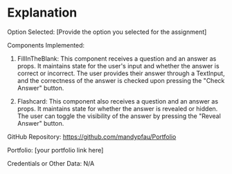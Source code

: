 # Explanation

Option Selected: [Provide the option you selected for the assignment]

Components Implemented:

1. FillInTheBlank: This component receives a question and an answer as props. It maintains state for the user's input and whether the answer is correct or incorrect. The user provides their answer through a TextInput, and the correctness of the answer is checked upon pressing the "Check Answer" button.

2. Flashcard: This component also receives a question and an answer as props. It maintains state for whether the answer is revealed or hidden. The user can toggle the visibility of the answer by pressing the "Reveal Answer" button.

GitHub Repository: https://github.com/mandypfau/Portfolio

Portfolio: [your portfolio link here]

Credentials or Other Data: N/A

